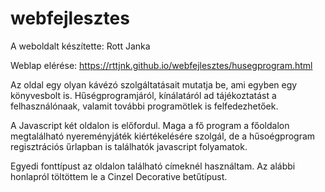 # webfejlesztes
A weboldalt készítette: Rott Janka

Weblap elérése: https://rttjnk.github.io/webfejlesztes/husegprogram.html

Az oldal egy olyan kávézó szolgáltatásait mutatja be, ami egyben egy könyvesbolt is.
Hűségprogramjáról, kínálatáról ad tájékoztatást a felhasználónaak, valamit további
programötlek is felfedezhetőek.

A Javascript két oldalon is előfordul. Maga a fő program a főoldalon megtalálható nyereményjáték
kiértékelésére szolgál, de a hűsoégprogram regisztrációs űrlapban is találhatók javascript folyamatok.

Egyedi fonttípust az oldalon található címeknél használtam. Az alábbi  honlapról 
töltöttem le a Cinzel Decorative betűtípust.
